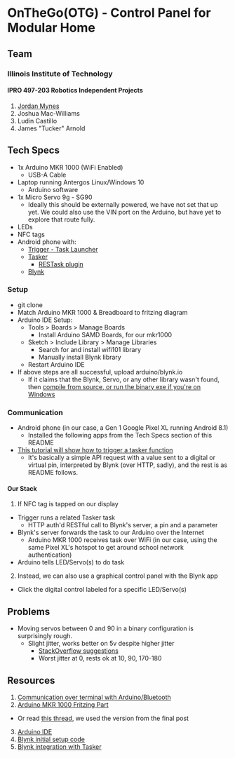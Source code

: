 # OnTheGo(OTG) - Control Panel for Modular Home

## Team
### Illinois Institute of Technology
#### IPRO 497-203 Robotics Independent Projects

1. [Jordan Mynes](http://mynes.me)
2. Joshua Mac-Williams
3. Ludin Castillo
4. James "Tucker" Arnold  

## Tech Specs
* 1x Arduino MKR 1000 (WiFi Enabled)
  * USB-A Cable
* Laptop running Antergos Linux/Windows 10
  * Arduino software
* 1x Micro Servo 9g - SG90
  * Ideally this should be externally powered, we have not set that up yet. We could also use the VIN port on the Arduino, but have yet to explore that route fully.
* LEDs
* NFC tags
* Android phone with:
  * [Trigger - Task Launcher](https://play.google.com/store/apps/details?id=com.jwsoft.nfcactionlauncher&hl=en)
  * [Tasker](https://play.google.com/store/apps/details?id=net.dinglisch.android.taskerm)
    * [RESTask
    plugin](https://play.google.com/store/apps/details?id=com.freehaha.restask&hl=en)
  * [Blynk](https://play.google.com/store/apps/details?id=cc.blynk)

### Setup
* git clone
* Match Arduino MKR 1000 & Breadboard to fritzing diagram
* Arduino IDE Setup:
  * Tools > Boards > Manage Boards
    * Install Arduino SAMD Boards, for our mkr1000
  * Sketch > Include Library > Manage Libraries
    * Search for and install wifi101 library
    * Manually install Blynk library
  * Restart Arduino IDE
* If above steps are all successful, upload arduino/blynk.io
  * If it claims that the Blynk, Servo, or any other library wasn't found, then [compile from source, or run the binary exe if you're on Windows](https://www.arduino.cc/en/Main/Software)

### Communication
* Android phone (in our case, a Gen 1 Google Pixel XL running Android 8.1)
  * Installed the following apps from the Tech Specs section of this README
* [This tutorial will show how to trigger a tasker function](https://community.blynk.cc/t/tutorial-blynk-and-tasker/5063)
  * It's basically a simple API request with a value sent to a digital or
  virtual pin, interpreted by Blynk (over HTTP, sadly), and the rest is as
  README follows.

#### Our Stack
1. If NFC tag is tapped on our display
  * Trigger runs a related Tasker task
    * HTTP auth'd RESTful call to Blynk's server, a pin and a parameter
  * Blynk's server forwards the task to our Arduino over the Internet
    * Arduino MKR 1000 receives task over WiFi (in our case, using the same Pixel XL's hotspot to get around school network authentication)
  * Arduino tells LED/Servo(s) to do task
2. Instead, we can also use a graphical control panel with the Blynk app
  * Click the digital control labeled for a specific LED/Servo(s)

## Problems
* Moving servos between 0 and 90 in a binary configuration is surprisingly rough.
  * Slight jitter, works better on 5v despite higher jitter
    * [StackOverflow
suggestions](https://electronics.stackexchange.com/questions/77502/is-there-a-way-to-stop-servos-from-shaking)
    * Worst jitter at 0, rests ok at 10, 90, 170-180

## Resources
1. [Communication over terminal with Arduino/Bluetooth](https://www.tautvidas.com/blog/2015/12/easy-arduino-bluetooth-communication-with-jy-mcu/)
2. [Arduino MKR 1000 Fritzing Part](http://forum.fritzing.org/uploads/default/original/2X/4/4b1a613c74f767e53dbd82fd8be1ea16f0981033.fzpz)
  * Or read [this thread](http://forum.fritzing.org/t/mkr1000-fritzing-part/1408/11), we used the version from the final post
3. [Arduino IDE](https://www.arduino.cc/en/Main/Software)
4. [Blynk initial setup code](https://github.com/blynkkk/blynk-library/blob/master/examples/Widgets/LED/LED_Blink/LED_Blink.ino)
5. [Blynk integration with Tasker](https://community.blynk.cc/t/tutorial-blynk-and-tasker/5063)
